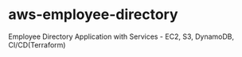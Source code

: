 # aws-employee-directory
Employee Directory Application with Services - EC2, S3, DynamoDB, CI/CD(Terraform)
